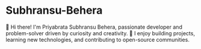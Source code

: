 # Subhransu-Behera
👋 Hi there! I'm Priyabrata Subhransu Behera, passionate developer and problem-solver driven by curiosity and creativity. 🔧 I enjoy building projects, learning new technologies, and contributing to open-source communities.
